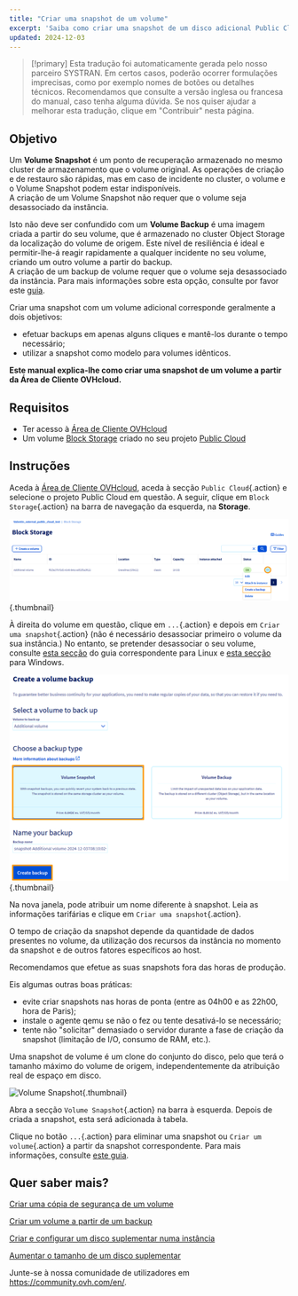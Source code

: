 ```yaml
---
title: "Criar uma snapshot de um volume"
excerpt: 'Saiba como criar uma snapshot de um disco adicional Public Cloud'
updated: 2024-12-03
---
```


> [!primary]
> Esta tradução foi automaticamente gerada pelo nosso parceiro SYSTRAN. Em certos casos, poderão ocorrer formulações imprecisas, como por exemplo nomes de botões ou detalhes técnicos. Recomendamos que consulte a versão inglesa ou francesa do manual, caso tenha alguma dúvida. Se nos quiser ajudar a melhorar esta tradução, clique em "Contribuir" nesta página.
>

## Objetivo

Um **Volume Snapshot** é um ponto de recuperação armazenado no mesmo cluster de armazenamento que o volume original. As operações de criação e de restauro são rápidas, mas em caso de incidente no cluster, o volume e o Volume Snapshot podem estar indisponíveis.<br>
A criação de um Volume Snapshot não requer que o volume seja desassociado da instância.

Isto não deve ser confundido com um **Volume Backup** é uma imagem criada a partir do seu volume, que é armazenado no cluster Object Storage da localização do volume de origem.
Este nível de resiliência é ideal e permitir-lhe-á reagir rapidamente a qualquer incidente no seu volume, criando um outro volume a partir do backup.<br>
A criação de um backup de volume requer que o volume seja desassociado da instância. Para mais informações sobre esta opção, consulte por favor este [guia](/pages/public_cloud/compute/volume-backup).

Criar uma snapshot com um volume adicional corresponde geralmente a dois objetivos:

- efetuar backups em apenas alguns cliques e mantê-los durante o tempo necessário;
- utilizar a snapshot como modelo para volumes idênticos.

**Este manual explica-lhe como criar uma snapshot de um volume a partir da Área de Cliente OVHcloud.**

## Requisitos

- Ter acesso à [Área de Cliente OVHcloud](/links/manager)
- Um volume [Block Storage](/pages/public_cloud/compute/create_and_configure_an_additional_disk_on_an_instance) criado no seu projeto [Public Cloud](https://www.ovhcloud.com/pt/public-cloud/)

## Instruções

Aceda à [Área de Cliente OVHcloud](/links/manager), aceda à secção `Public Cloud`{.action} e selecione o projeto Public Cloud em questão. A seguir, clique em `Block Storage`{.action} na barra de navegação da esquerda, na **Storage**.

![Volume Snapshot](images/volume_snapshot01.png){.thumbnail}

À direita do volume em questão, clique em `...`{.action} e depois em `Criar uma snapshot`{.action} (não é necessário desassociar primeiro o volume da sua instância.) No entanto, se pretender desassociar o seu volume, consulte [esta secção](/pages/public_cloud/compute/create_and_configure_an_additional_disk_on_an_instance#em-linux_1) do guia correspondente para Linux e [esta secção](/pages/public_cloud/compute/create_and_configure_an_additional_disk_on_an_instance#em-windows_1) para Windows.

![Volume Snapshot](images/volume_snapshot02.png){.thumbnail}

Na nova janela, pode atribuir um nome diferente à snapshot. Leia as informações tarifárias e clique em `Criar uma snapshot`{.action}.

O tempo de criação da snapshot depende da quantidade de dados presentes no volume, da utilização dos recursos da instância no momento da snapshot e de outros fatores específicos ao host.

Recomendamos que efetue as suas snapshots fora das horas de produção.

Eis algumas outras boas práticas:

- evite criar snapshots nas horas de ponta (entre as 04h00 e as 22h00, hora de Paris);
- instale o agente qemu se não o fez ou tente desativá-lo se necessário;
- tente não "solicitar" demasiado o servidor durante a fase de criação da snapshot (limitação de I/O, consumo de RAM, etc.).

Uma snapshot de volume é um clone do conjunto do disco, pelo que terá o tamanho máximo do volume de origem, independentemente da atribuição real de espaço em disco.

![Volume Snapshot](images/volume_snapshot03.png){.thumbnail}

Abra a secção `Volume Snapshot`{.action} na barra à esquerda. Depois de criada a snapshot, esta será adicionada à tabela.

Clique no botão `...`{.action} para eliminar uma snapshot ou `Criar um volume`{.action} a partir da snapshot correspondente. Para mais informações, consulte [este guia](/pages/public_cloud/compute/create-volume-from-snapshot).

## Quer saber mais?

[Criar uma cópia de segurança de um volume](/pages/public_cloud/compute/volume-backup)

[Criar um volume a partir de um backup](/pages/public_cloud/compute/create-volume-from-snapshot)

[Criar e configurar um disco suplementar numa instância](/pages/public_cloud/compute/create_and_configure_an_additional_disk_on_an_instance)

[Aumentar o tamanho de um disco suplementar](/pages/public_cloud/compute/increase_the_size_of_an_additional_disk)

Junte-se à nossa comunidade de utilizadores em <https://community.ovh.com/en/>.